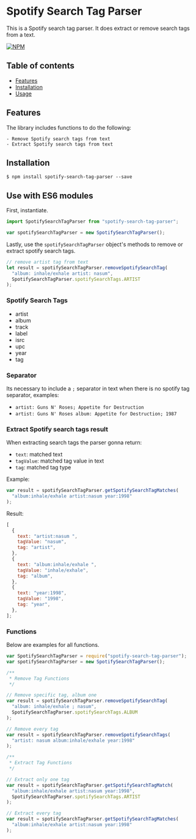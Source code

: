 # Spotify Search Tag Parser

This is a Spotify search tag parser. It does extract or remove search tags from a text.

[![NPM](https://nodei.co/npm/spotify-search-tag-parser.png?downloads=true&downloadRank=true&stars=true)](https://nodei.co/npm/spotify-search-tag-parser/)

## Table of contents

- [Features](#features)
- [Installation](#installation)
- [Usage](#usage)

## Features

The library includes functions to do the following:

    - Remove Spotify search tags from text
    - Extract Spotify search tags from text

## Installation

    $ npm install spotify-search-tag-parser --save

## Use with ES6 modules

First, instantiate.

```javascript
import SpotifySearchTagParser from "spotify-search-tag-parser";

var spotifySearchTagParser = new SpotifySearchTagParser();
```

Lastly, use the `spotifySearchTagParser` object's methods to remove or extract spotify search tags.

```javascript
// remove artist tag from text
let result = spotifySearchTagParser.removeSpotifySearchTag(
  "album: inhale/exhale artist: nasum",
  SpotifySearchTagParser.spotifySearchTags.ARTIST
);
```

### Spotify Search Tags

- artist
- album
- track
- label
- isrc
- upc
- year
- tag

### Separator

Its necessary to include a `;` separator in text when there is no spotify tag separator, examples:

- `artist: Guns N' Roses; Appetite for Destruction`
- `artist: Guns N' Roses album: Appetite for Destruction; 1987`

### Extract Spotify search tags result

When extracting search tags the parser gonna return:

- `text`: matched text
- `tagValue`: matched tag value in text
- `tag`: matched tag type

Example:

```javascript
var result = spotifySearchTagParser.getSpotifySearchTagMatches(
  "album:inhale/exhale artist:nasum year:1998"
);
```

Result:

```javascript
[
  {
    text: "artist:nasum ",
    tagValue: "nasum",
    tag: "artist",
  },
  {
    text: "album:inhale/exhale ",
    tagValue: "inhale/exhale",
    tag: "album",
  },
  {
    text: "year:1998",
    tagValue: "1998",
    tag: "year",
  },
];
```

### Functions

Below are examples for all functions.

```javascript
var SpotifySearchTagParser = require("spotify-search-tag-parser");
var spotifySearchTagParser = new SpotifySearchTagParser();

/**
 * Remove Tag Functions
 */

// Remove specific tag, album one
var result = spotifySearchTagParser.removeSpotifySearchTag(
  "album: inhale/exhale ; nasum",
  SpotifySearchTagParser.spotifySearchTags.ALBUM
);

// Remove every tag
var result = spotifySearchTagParser.removeSpotifySearchTags(
  "artist: nasum album:inhale/exhale year:1998"
);

/**
 * Extract Tag Functions
 */

// Extract only one tag
var result = spotifySearchTagParser.getSpotifySearchTagMatch(
  "album:inhale/exhale artist:nasum year:1998",
  SpotifySearchTagParser.spotifySearchTags.ARTIST
);

// Extract every tag
var result = spotifySearchTagParser.getSpotifySearchTagMatches(
  "album:inhale/exhale artist:nasum year:1998"
);
```

